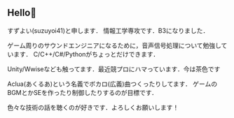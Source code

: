 ## Hello👋

すずよい(suzuyoi41)と申します．
情報工学専攻です．B3になりました．

ゲーム周りのサウンドエンジニアになるために，音声信号処理について勉強しています．
C/C++/C#/Pythonがちょっとだけできます．

Unity/Wwiseなども触ってます．最近競プロにハマっています．今は茶色です

Aclua(あくるあ)という名義でボカロ(広義)曲つくったりしてます．
ゲームのBGMとかSEを作ったり制御したりするのが目標です．

色々な技術の話を聴くのが好きです．よろしくお願いします！
